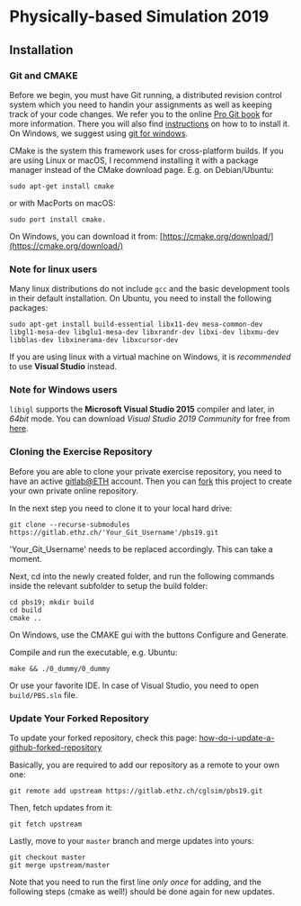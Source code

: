# Physically-based Simulation 2019


## Installation

### Git and CMAKE
Before we begin, you must have Git running, a distributed revision control system which you need to handin your assignments as well as keeping track of your code changes. We refer you to the online [Pro Git book](https://git-scm.com/book/en/v2) for more information. There you will also find [instructions](https://git-scm.com/book/en/v2/Getting-Started-Installing-Git]) on how to to install it. On Windows, we suggest using [git for windows](https://git-for-windows.github.io/).

CMake is the system this framework uses for cross-platform builds. If you are using Linux or macOS, I recommend installing it with a package manager instead of the CMake download page. E.g. on Debian/Ubuntu:
```
sudo apt-get install cmake
```
or with MacPorts on macOS:
```
sudo port install cmake.
```
On Windows, you can download it from:
[https://cmake.org/download/](https://cmake.org/download/)

### Note for linux users

Many linux distributions do not include `gcc` and the basic development tools in their default installation. On Ubuntu, you need to install the following packages:

```
sudo apt-get install build-essential libx11-dev mesa-common-dev libgl1-mesa-dev libglu1-mesa-dev libxrandr-dev libxi-dev libxmu-dev libblas-dev libxinerama-dev libxcursor-dev
```

If you are using linux with a virtual machine on Windows, it is *recommended* to use **Visual Studio** instead.

### Note for Windows users

`libigl` supports the **Microsoft Visual Studio 2015** compiler and later, in *64bit* mode. You can download *Visual Studio 2019 Community* for free from [here](https://visualstudio.microsoft.com/vs/).


### Cloning the Exercise Repository
Before you are able to clone your private exercise repository, you need to have an active [gitlab@ETH](https://gitlab.ethz.ch/) account. Then you can [fork](https://docs.gitlab.com/ee/gitlab-basics/fork-project.html) this project to create your own private online repository.

In the next step you need to clone it to your local hard drive:
```
git clone --recurse-submodules https://gitlab.ethz.ch/'Your_Git_Username'/pbs19.git
```
'Your_Git_Username' needs to be replaced accordingly. This can take a moment.

Next, cd into the newly created folder, and run the following commands inside the relevant subfolder to setup the build folder:
```
cd pbs19; mkdir build
cd build
cmake ..
```
On Windows, use the CMAKE gui with the buttons Configure and Generate.

Compile and run the executable, e.g. Ubuntu:
```
make && ./0_dummy/0_dummy
```
Or use your favorite IDE. In case of Visual Studio, you need to open ```build/PBS.sln``` file.

### Update Your Forked Repository

To update your forked repository, check this page: [how-do-i-update-a-github-forked-repository](https://stackoverflow.com/questions/7244321/how-do-i-update-a-github-forked-repository)

Basically, you are required to add our repository as a remote to your own one:
```
git remote add upstream https://gitlab.ethz.ch/cglsim/pbs19.git
```
Then, fetch updates from it:
```
git fetch upstream
```
Lastly, move to your `master` branch and merge updates into yours:
```
git checkout master
git merge upstream/master
```
Note that you need to run the first line *only once* for adding, and the following steps (cmake as well!) should be done again for new updates.
